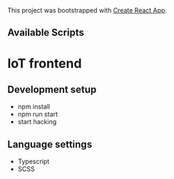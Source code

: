 This project was bootstrapped with [Create React App](https://github.com/facebook/create-react-app).

## Available Scripts

# IoT frontend

## Development setup

* npm install
* npm run start
* start hacking

## Language settings

* Typescript
* SCSS